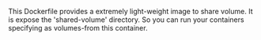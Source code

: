 This Dockerfile provides a extremely light-weight image to share volume. It is expose the 'shared-volume' directory. So you can run your containers specifying as volumes-from this container.
